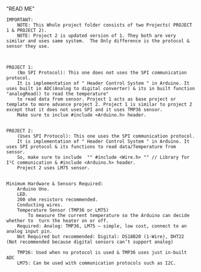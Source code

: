 
"READ ME"

	IMPORTANT:  
		NOTE: This Whole project folder consists of two Projects( PROJECT 1 & PROJECT 2).
  		NOTE: Project 2 is updated version of 1. They both are very similar and uses same system.  The Only difference is the protocol & sensor they use.



	PROJECT 1:
		(No SPI Protocol): This one does not uses the SPI communication protocol. 
		It is implementation of " Header Control System " in Arduino. It uses built in ADC(Analog to digital converter) & its in built function "analogRead() to read the temperature"
 		to read data from sensor. Project 1 acts as base project or template to more advance project 2. Project 1 is similar to project 2 except that it does not uses SPI and it uses TMP36 sensor.
   		Make sure to inclue #include <Arduino.h> header.


	PROJECT 2:
		(Uses SPI Protocol): This one uses the SPI communication protocol. 
		It is implementation of " Header Control System " in Arduino. It uses SPI protocol & its functions to read data/Temperature from sensor.
  		So, make sure to include  "" #include <Wire.h> "" // Library for I²C communication & #include <Arduino.h> header.
		Project 2 uses LM75 sensor.


	Minimum Hardware & Sensors Required:
 		Arduino Uno.
   		LED.
	 	200 ohm resistors recommended.
   		Conducting wires.
		Temperature Sensor (TMP36 or LM75)                                                                              
        	To measure the current temperature so the Arduino can decide whether to  turn the heater on or off.
		Required: Analog: TMP36, LM75 — simple, low cost, connect to an analog input pin.
		Not Required but recommended: Digital: DS18B20 (1-Wire), DHT22 (Not recommended because digital sensors can’t support analog)
  
		TMP36: Used when no protocol is used & TMP36 uses just in-built ADC                   
        LM75: Can be used with communication protocols such as I2C.
